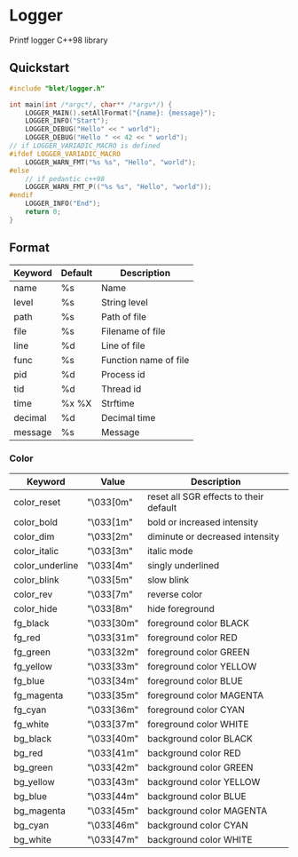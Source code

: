 # Logger

Printf logger C++98 library

## Quickstart
```cpp
#include "blet/logger.h"

int main(int /*argc*/, char** /*argv*/) {
    LOGGER_MAIN().setAllFormat("{name}: {message}");
    LOGGER_INFO("Start");
    LOGGER_DEBUG("Hello" << " world");
    LOGGER_DEBUG("Hello " << 42 << " world");
// if LOGGER_VARIADIC_MACRO is defined
#ifdef LOGGER_VARIADIC_MACRO
    LOGGER_WARN_FMT("%s %s", "Hello", "world");
#else
    // if pedantic c++98
    LOGGER_WARN_FMT_P(("%s %s", "Hello", "world"));
#endif
    LOGGER_INFO("End");
    return 0;
}
```

## Format
|Keyword|Default|Description|
|-|-|-|
|name|%s|Name|
|level|%s|String level|
|path|%s|Path of file|
|file|%s|Filename of file|
|line|%d|Line of file|
|func|%s|Function name of file|
|pid|%d|Process id|
|tid|%d|Thread id|
|time|%x %X|Strftime|
|decimal|%d|Decimal time|
|message|%s|Message|

### Color
|Keyword|Value|Description|
|-|-|-|
|color_reset|"\033[0m"|reset all SGR effects to their default|
|color_bold|"\033[1m"|bold or increased intensity|
|color_dim|"\033[2m"|diminute or decreased intensity|
|color_italic|"\033[3m"|italic mode|
|color_underline|"\033[4m"|singly underlined|
|color_blink|"\033[5m"|slow blink|
|color_rev|"\033[7m"|reverse color|
|color_hide|"\033[8m"|hide foreground|
|fg_black|"\033[30m"|foreground color BLACK|
|fg_red|"\033[31m"|foreground color RED|
|fg_green|"\033[32m"|foreground color GREEN|
|fg_yellow|"\033[33m"|foreground color YELLOW|
|fg_blue|"\033[34m"|foreground color BLUE|
|fg_magenta|"\033[35m"|foreground color MAGENTA|
|fg_cyan|"\033[36m"|foreground color CYAN|
|fg_white|"\033[37m"|foreground color WHITE|
|bg_black|"\033[40m"|background color BLACK|
|bg_red|"\033[41m"|background color RED|
|bg_green|"\033[42m"|background color GREEN|
|bg_yellow|"\033[43m"|background color YELLOW|
|bg_blue|"\033[44m"|background color BLUE|
|bg_magenta|"\033[45m"|background color MAGENTA|
|bg_cyan|"\033[46m"|background color CYAN|
|bg_white|"\033[47m"|background color WHITE|